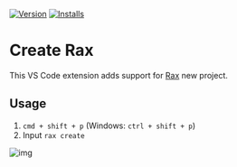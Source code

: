 [![Version](https://vsmarketplacebadge.apphb.com/version/Rax.vscode-create-rax.svg)](https://marketplace.visualstudio.com/items?itemName=Rax.vscode-create-rax)
[![Installs](https://vsmarketplacebadge.apphb.com/installs-short/Rax.vscode-create-rax.svg)](https://marketplace.visualstudio.com/items?itemName=Rax.vscode-create-rax)

# Create Rax

This VS Code extension adds support for [Rax](https://rax.js.org/) new project.

## Usage
1. `cmd + shift + p` (Windows: `ctrl + shift + p`)
2. Input `rax create`

![img](https://img.alicdn.com/tfs/TB1TB9pqYj1gK0jSZFOXXc7GpXa-980-654.gif)



